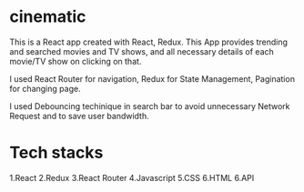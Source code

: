 # cinematic
This is a React app created with React, Redux. This App provides trending and searched movies and TV shows, and all necessary details of each movie/TV show on clicking on that.

I used React Router for navigation, Redux for State Management, Pagination for changing page.

I used Debouncing techinique in search bar to avoid unnecessary Network Request and to save user bandwidth.

# Tech stacks
1.React
2.Redux
3.React Router
4.Javascript
5.CSS
6.HTML
6.API
